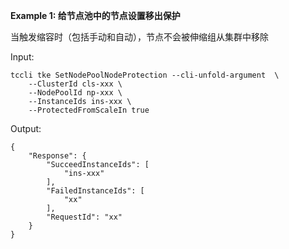 **Example 1: 给节点池中的节点设置移出保护**

当触发缩容时（包括手动和自动），节点不会被伸缩组从集群中移除

Input: 

```
tccli tke SetNodePoolNodeProtection --cli-unfold-argument  \
    --ClusterId cls-xxx \
    --NodePoolId np-xxx \
    --InstanceIds ins-xxx \
    --ProtectedFromScaleIn true
```

Output: 
```
{
    "Response": {
        "SucceedInstanceIds": [
            "ins-xxx"
        ],
        "FailedInstanceIds": [
            "xx"
        ],
        "RequestId": "xx"
    }
}
```

